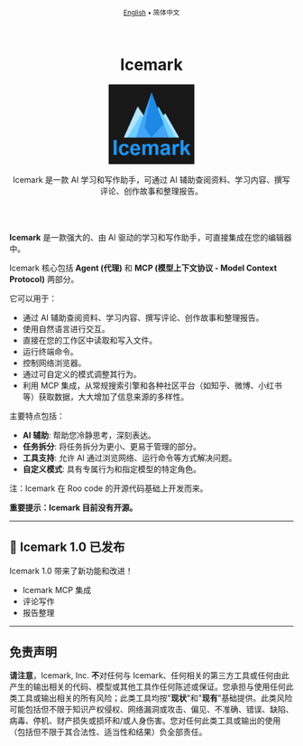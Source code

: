 <div align="center">
<sub>

[English](../../README.md) • 简体中文

</sub>
</div>
<br>
<div align="center">
  <h1>Icemark</h1>
  <p align="center">
  <img src="../../assets/icons/icemark-logo.png" width="30%" />
  </p>
  <p>Icemark 是一款 AI 学习和写作助手，可通过 AI 辅助查阅资料、学习内容、撰写评论、创作故事和整理报告。</p>
</div>
<br>
<br>

**Icemark** 是一款强大的、由 AI 驱动的学习和写作助手，可直接集成在您的编辑器中。

Icemark 核心包括 **Agent (代理)** 和 **MCP (模型上下文协议 - Model Context Protocol)** 两部分。

它可以用于：
- 通过 AI 辅助查阅资料、学习内容、撰写评论、创作故事和整理报告。
- 使用自然语言进行交互。
- 直接在您的工作区中读取和写入文件。
- 运行终端命令。
- 控制网络浏览器。
- 通过可自定义的模式调整其行为。
- 利用 MCP 集成，从常规搜索引擎和各种社区平台（如知乎、微博、小红书等）获取数据，大大增加了信息来源的多样性。

主要特点包括：
- **AI 辅助**: 帮助您冷静思考，深刻表达。
- **任务拆分**: 将任务拆分为更小、更易于管理的部分。
- **工具支持**: 允许 AI 通过浏览网络、运行命令等方式解决问题。
- **自定义模式**: 具有专属行为和指定模型的特定角色。

注：Icemark 在 Roo code 的开源代码基础上开发而来。

**重要提示：Icemark 目前没有开源。**

---

## 🎉 Icemark 1.0 已发布

Icemark 1.0 带来了新功能和改进！

- Icemark MCP 集成
- 评论写作
- 报告整理

---

## 免责声明

**请注意**，Icemark, Inc. **不**对任何与 Icemark、任何相关的第三方工具或任何由此产生的输出相关的代码、模型或其他工具作任何陈述或保证。您承担与使用任何此类工具或输出相关的所有风险；此类工具均按"**现状**"和"**现有**"基础提供。此类风险可能包括但不限于知识产权侵权、网络漏洞或攻击、偏见、不准确、错误、缺陷、病毒、停机、财产损失或损坏和/或人身伤害。您对任何此类工具或输出的使用（包括但不限于其合法性、适当性和结果）负全部责任。
